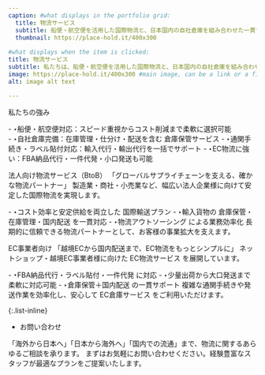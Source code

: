```yaml
---
caption: #what displays in the portfolio grid:
  title: 物流サービス
  subtitle: 船便・航空便を活用した国際物流と、日本国内の自社倉庫を組み合わせた一貫サービス
  thumbnail: https://place-hold.it/400x300
  
#what displays when the item is clicked:
title: 物流サービス
subtitle: 私たちは、船便・航空便を活用した国際物流と、日本国内の自社倉庫を組み合わせた一貫サービスを提供しています。法人企業様からEC事業者様まで、幅広いお客様のニーズに合わせて、最適な物流プランをご提案します。
image: https://place-hold.it/400x300 #main image, can be a link or a file in assets/img/portfolio
alt: image alt text

---
```

私たちの強み
 <div align="left">
 - ‣船便・航空便対応：スピード重視からコスト削減まで柔軟に選択可能
</div>
 - ‣自社倉庫完備：在庫管理・仕分け・配送を含む 倉庫保管サービス
</div>
 - ‣通関手続き・ラベル貼付対応：輸入代行・輸出代行を一括でサポート
</div>
 - ‣EC物流に強い：FBA納品代行・一件代発・小口発送も可能

法人向け物流サービス（BtoB）
「グローバルサプライチェーンを支える、確かな物流パートナー」
製造業・商社・小売業など、幅広い法人企業様に向けて安定した国際物流を実現します。
</div>
 - ‣コスト効率と安定供給を両立した 国際輸送プラン
</div>
 - ‣輸入貨物の 倉庫保管・在庫管理・国内配送 を一貫対応
</div>
 - ‣物流アウトソーシング による業務効率化
長期的に信頼できる物流パートナーとして、お客様の事業拡大を支えます。

EC事業者向け
「越境ECから国内配送まで、EC物流をもっとシンプルに」
ネットショップ・越境EC事業者様に向けた EC物流サービス を展開しています。
</div>
 - ‣FBA納品代行・ラベル貼付・一件代発 に対応
</div>
 - ‣少量出荷から大口発送まで柔軟に対応可能
</div>
 - ‣倉庫保管＋国内配送 の一貫サポート
複雑な通関手続きや発送作業を効率化し、安心して EC倉庫サービス をご利用いただけます。


{:.list-inline} 
 - お問い合わせ

「海外から日本へ」「日本から海外へ」「国内での流通」まで、物流に関するあらゆるご相談を承ります。
まずはお気軽にお問い合わせください。経験豊富なスタッフが最適なプランをご提案いたします。
